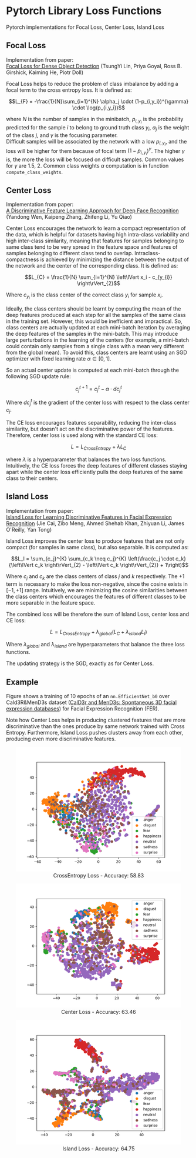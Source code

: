 <!-- docs/index.md -->

# Pytorch Library Loss Functions

Pytorch implementations for Focal Loss, Center Loss, Island Loss

## Focal Loss
Implementation from paper:  
[Focal Loss for Dense Object Detection](http://arxiv.org/abs/1708.02002) (TsungYi Lin, Priya Goyal, Ross B. Girshick, Kaiming He, Piotr Doll)

Focal Loss helps to reduce the problem of class imbalance by adding a focal term to the cross entropy loss. It is defined as:

$$L_{F} = -\frac{1}{N}\sum_{i=1}^{N} \alpha_j \cdot (1-p_{i,y_i})^{\gamma} \cdot \log(p_{i,y_i})$$

where $N$ is the number of samples in the minibatch, $p_{i, y_i}$ is the probability predicted for the sample $i$ to belong to ground truth class $y_i$, $\alpha_j$ is the weight of the class $j$, and $\gamma$ is the focusing parameter.  
Difficult samples will be associated by the network with a low $p_{i,y_i}$, and the loss will be higher for them because of focal term $(1- p_{i,y_i})^\gamma$. The higher $\gamma$ is, the more the loss will be focused on difficult samples. Common values for $\gamma$ are 1.5, 2. Common class weights $\alpha$ computation is in function `compute_class_weights`.

## Center Loss
Implementation from paper:  
[A Discriminative Feature Learning Approach for Deep Face Recognition](https://api.semanticscholar.org/CorpusID:4711865) (Yandong Wen, Kaipeng Zhang, Zhifeng Li, Yu Qiao)

Center Loss encourages the network to learn a compact representation of the data, which is helpful for datasets having high intra-class variability and high inter-class similarity, meaning that features for samples belonging to same class tend to be very spread in the feature space and features of samples belonging to different class tend to overlap. Intraclass-compactness is achieved by minimizing the distance between the output of the network and the center of the corresponding class. It is defined as:

$$L_{C} = \frac{1}{N} \sum_{i=1}^{N} \left\lVert x_i - c_{y_{i}} \right\rVert_{2}$$

Where $c_{y_{i}}$ is the class center of the correct class $y_i$ for sample ${x}_i$.

Ideally, the class centers should be learnt by computing the mean of the deep features produced at each step for all the samples of the same class in the training set. However, this would be inefficient and impractical. So, class centers are actually updated at each mini-batch iteration by averaging the deep features of the samples in the mini-batch. This may introduce large perturbations in the learning of the centers (for example, a mini-batch could contain only samples from a single class with a mean very different from the global mean). To avoid this, class centers are learnt using an SGD optimizer with fixed learning rate $\alpha \in [0,1]$.

So an actual center update is computed at each mini-batch through the following SGD update rule:

$$c_{j}^{t+1} = c_{j}^{t} - \alpha \cdot dc_{j}^{t}$$

Where $d{c}_{j}^{t}$ is the gradient of the center loss with respect to the class center $c_j$.

The CE loss encourages features separability, reducing the inter-class similarity, but doesn't act on the discriminative power of the features. Therefore, center loss is used along with the standard CE loss:

$$L = {L}_{CrossEntropy} + \lambda {L}_C$$

where $\lambda$ is a hyperparameter that balances the two loss functions. Intuitively, the CE loss forces the deep features of different classes staying apart while the center loss efficiently pulls the deep features of the same class to their centers.

## Island Loss
Implementation from paper:  
[Island Loss for Learning Discriminative Features in Facial Expression Recognition](http://arxiv.org/abs/1710.03144) (Jie Cai, Zibo Meng, Ahmed Shehab Khan, Zhiyuan Li, James O'Reilly, Yan Tong)

Island Loss improves the center loss to produce features that are not only compact (for samples in same class), but also separable. It is computed as:

$$L_I = \sum_{c_j}^{K} \sum_{c_k \neq c_j}^{K} \left(\frac{c_j \cdot c_k}{\left\lVert c_k \right\rVert_{2} - \left\lVert c_k \right\rVert_{2}} + 1\right)$$

Where ${c}_j$ and ${c}_k$ are the class centers of class $j$ and $k$ respectively. The +1 term is necessary to make the loss non-negative, since the cosine exists in $[-1,+1]$ range. Intuitively, we are minimizing the cosine similarities between the class centers which encourages the features of different classes to be more separable in the feature space.

The combined loss will be therefore the sum of Island Loss, center loss and CE loss:

$$L = L_{CrossEntropy} + \lambda_{global} (L_C + \lambda_{island} L_I)$$

Where $\lambda_{global}$ and $\lambda_{island}$ are hyperparameters that balance the three loss functions. 

The updating strategy is the SGD, exactly as for Center Loss.

## Example
Figure shows a training of 10 epochs of an `nn.EfficientNet_b0` over Cald3R&MenD3s dataset ([CalD3r and MenD3s: Spontaneous 3D facial expression databases](https://www.sciencedirect.com/science/article/pii/S1047320323002833)) for Facial Expression Recognition (FER).

Note how Center Loss helps in producing clustered features that are more discriminative than the ones produce by same network trained with Cross Entropy. Furthermore, Island Loss pushes clusters away from each other, producing even more discriminative features.

<p align="center">
  <img src="Images/cross.png" alt="CrossEntropy Loss" width="450"/>
  <br>
  <span>CrossEntropy Loss  - Accuracy:  58.83</span>
</p>
<p align="center">
  <img src="Images/center.png" alt="Center Loss" width="450"/>
  <br>
  <span>Center Loss  - Accuracy:  63.46</span>
</p>
<p align="center">
  <img src="Images/island.png" alt="Island Loss" width="450"/>
  <br>
  <span>Island Loss - Accuracy:  64.75</span>
</p>
